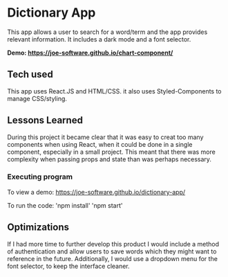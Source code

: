 # Dictionary App

This app allows a user to search for a word/term and the app provides relevant information. It includes a dark mode and a font selector. 

**Demo: https://joe-software.github.io/chart-component/**

## Tech used

This app uses React.JS and HTML/CSS. it also uses Styled-Components to manage CSS/styling.

## Lessons Learned

During this project it became clear that it was easy to creat too many components when using React, when it could be done in a single component, especially in a small project. This meant that there was more complexity when passing props and state than was perhaps necessary.  

### Executing program

To view a demo:
https://joe-software.github.io/dictionary-app/

To run the code:
'npm install'
'npm start'

## Optimizations

If I had more time to further develop this product I would include a method of authentication and allow users to save words which they might want to reference in the future. Additionally, I would use a dropdown menu for the font selector, to keep the interface cleaner. 


